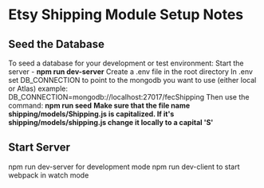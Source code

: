 # Etsy Shipping Module Setup Notes

## Seed the Database
To seed a database for your development or test environment:
Start the server - **npm run dev-server**
Create a .env file in the root directory
In .env set DB_CONNECTION to point to the mongodb you want to use (either local or Atlas)
example: DB_CONNECTION=mongodb://localhost:27017/fecShipping
Then use the command: **npm run seed**
**Make sure that the file name shipping/models/Shipping.js is capitalized. If it's shipping/models/shipping.js change it locally to a capital 'S'**


## Start Server
npm run dev-server for development mode
npm run dev-client to start webpack in watch mode
